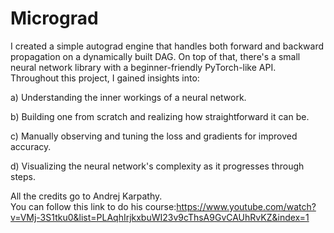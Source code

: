 # Micrograd

I created a simple autograd engine that handles both forward and backward propagation on a dynamically built DAG. On top of that, there's a small neural network library with a beginner-friendly PyTorch-like API. Throughout this project, I gained insights into:  

a) Understanding the inner workings of a neural network.  

b) Building one from scratch and realizing how straightforward it can be.  

c) Manually observing and tuning the loss and gradients for improved accuracy.  

d) Visualizing the neural network's complexity as it progresses through steps.

All the credits go to Andrej Karpathy.  
You can follow this link to do his course:https://www.youtube.com/watch?v=VMj-3S1tku0&list=PLAqhIrjkxbuWI23v9cThsA9GvCAUhRvKZ&index=1
